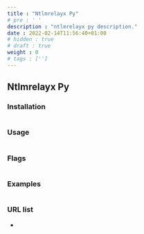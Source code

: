 ```yaml
---
title : "Ntlmrelayx Py"
# pre : ' '
description : "ntlmrelayx py description."
date : 2022-02-14T11:56:40+01:00
# hidden : true
# draft : true
weight : 0
# tags : ['']
---
```


## Ntlmrelayx Py

### Installation

```plain

```

### Usage

```plain

```

### Flags

```plain

```

### Examples

```plain

```

### URL list

* []()
